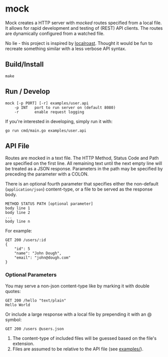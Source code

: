 # mock

Mock creates a HTTP server with *mocked* routes specified from a local file.  It allows for
rapid development and testing of (REST) API clients.  The routes are dynamically configured from
a watched file.

No lie - this project is inspired by [localroast](https://github.com/caalberts/localroast).  Thought
it would be fun to recreate something similar with a less verbose API syntax.

## Build/Install

    make

## Run / Develop

    mock [-p PORT] [-r] examples/user.api
        -p INT   port to run server on (default 8080)
        -r       enable request logging

If you're interested in developing, simply run it with:

    go run cmd/main.go examples/user.api

## API File

Routes are mocked in a text file.  The HTTP Method, Status Code and Path are specified
on the first line.  All remaining text until the next empty line will be treated as a
JSON response. Parameters in the path may be specified by preceding the parameter with
a COLON.  

There is an optional fourth parameter that specifies either the
non-default (`application/json`) content-type, or a file to be served as the response body.

    METHOD STATUS PATH [optional parameter]
    body line 1
    body line 2
    ...
    body line n

For example:

    GET 200 /users/:id
    {
        "id": 5
        "name": "John Dough",
        "email": "john@dough.com"
    }

### Optional Parameters

You may serve a non-json content-type like by marking it with double quotes:

    GET 200 /hello "text/plain"
    Hello World

Or include a large response with a local file by prepending it with an @ symbol:

    GET 200 /users @users.json

1. The content-type of included files will be guessed based on the file's extension.
2. Files are assumed to be relative to the API file (see [examples/](examples/)).





